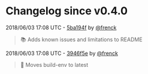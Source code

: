 # Changelog since v0.4.0

2018/06/03 17:08 UTC - [5ba194f](https://github.com/hassio-addons/addon-aircast/commit/5ba194f840cda6a63d3d93c4fb821ee36296da4a) by [@frenck](https://github.com/frenck)
> :books: Adds known issues and limitations to README 

2018/06/03 17:08 UTC - [3946f5e](https://github.com/hassio-addons/addon-aircast/commit/3946f5e94efe83898d35e4c41d343757de772af6) by [@frenck](https://github.com/frenck)
> :rocket: Moves build-env to latest 

